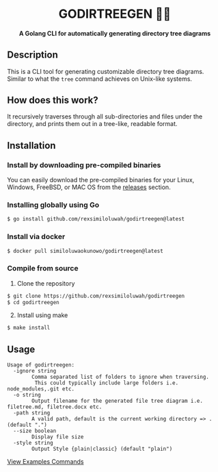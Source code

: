 <h1 align="center">
    GODIRTREEGEN 📁🚀
</h1>
<h4 align="center">
    A Golang CLI for automatically generating directory tree diagrams
</h4>

## Description 
This is a CLI tool for generating customizable directory tree diagrams. Similar to what the `tree` command achieves on Unix-like systems. 

## How does this work? 
It recursively traverses through all sub-directories and files under the directory, and prints them out in a tree-like, readable format.

## Installation 
### Install by downloading pre-compiled binaries 
You can easily download the pre-compiled binaries for your Linux, Windows, FreeBSD, or MAC OS from the [releases](https://github.com/rexsimiloluwah/godirtreegen/releases) section. 

### Installing globally using Go 
```bash 
$ go install github.com/rexsimiloluwah/godirtreegen@latest
```

### Install via docker 
```bash
$ docker pull similoluwaokunowo/godirtreegen@latest 
```

### Compile from source 
1. Clone the repository 
```bash
$ git clone https://github.com/rexsimiloluwah/godirtreegen
$ cd godirtreegen 
```

2. Install using make 
```bash
$ make install
```

## Usage 
```
Usage of godirtreegen:
  -ignore string
        Comma separated list of folders to ignore when traversing.
         This could typically include large folders i.e. node_modules,.git etc.
  -o string
        Output filename for the generated file tree diagram i.e. filetree.md, filetree.docx etc.
  -path string
        A valid path, default is the current working directory => . (default ".")
  --size boolean
        Display file size
  -style string
        Output Style {plain|classic} (default "plain")
```

[View Examples Commands](./examples/commands.md)


